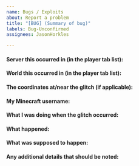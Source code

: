 ```yaml
---
name: Bugs / Exploits
about: Report a problem
title: "[BUG] (Summary of bug)"
labels: Bug-Unconfirmed
assignees: JasonHorkles

---
```


#### Server this occurred in (in the player tab list):
<!--- Write your answer on this line --->

#### World this occurred in (in the player tab list):


#### The coordinates at/near the glitch (if applicable):


#### My Minecraft username:


#### What I was doing when the glitch occurred:


#### What happened:


#### What was supposed to happen:


#### Any additional details that should be noted:
